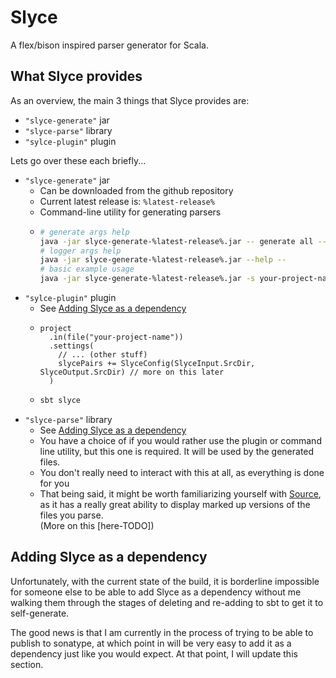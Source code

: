 
# Slyce

A flex/bison inspired parser generator for Scala.

## What Slyce provides

As an overview, the main 3 things that Slyce provides are:
- `"slyce-generate"` jar
- `"slyce-parse"` library
- `"sylce-plugin"` plugin

Lets go over these each briefly...

- `"slyce-generate"` jar
  - Can be downloaded from the github repository
  - Current latest release is: `%latest-release%`
  - Command-line utility for generating parsers
  - 
    ```sh
    # generate args help
    java -jar slyce-generate-%latest-release%.jar -- generate all --help
    # logger args help
    java -jar slyce-generate-%latest-release%.jar --help --
    # basic example usage
    java -jar slyce-generate-%latest-release%.jar -s your-project-name/src/main
    ```
- `"sylce-plugin"` plugin
  - See [Adding Slyce as a dependency](#adding-slyce-as-a-dependency)
  -
    ```
    project
      .in(file("your-project-name"))
      .settings(
        // ... (other stuff)
        slycePairs += SlyceConfig(SlyceInput.SrcDir, SlyceOutput.SrcDir) // more on this later
      )
    ```
  -
    ```sh
    sbt slyce
    ```
- `"slyce-parse"` library
  - See [Adding Slyce as a dependency](#adding-slyce-as-a-dependency)
  - You have a choice of if you would rather use the plugin or command line utility,
    but this one is required. It will be used by the generated files.
  - You don't really need to interact with this at all, as everything is done for you
  - That being said, it might be worth familiarizing yourself with [Source](https://github.com/Kalin-Rudnicki/slyce-fp/blob/master/slyce-core/src/main/scala/slyce/core/Source.scala),  
    as it has a really great ability to display marked up versions of the files you parse.  
    (More on this [here-TODO])

## Adding Slyce as a dependency

Unfortunately, with the current state of the build,
it is borderline impossible for someone else to be able to add Slyce as a dependency
without me walking them through the stages of deleting and re-adding to sbt to get it to self-generate.

The good news is that I am currently in the process of trying to be able to publish to sonatype,
at which point in will be very easy to add it as a dependency just like you would expect.
At that point, I will update this section.
